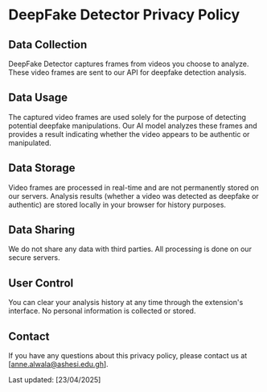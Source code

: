 # DeepFake Detector Privacy Policy

## Data Collection
DeepFake Detector captures frames from videos you choose to analyze. These video frames are sent to our API for deepfake detection analysis.

## Data Usage
The captured video frames are used solely for the purpose of detecting potential deepfake manipulations. Our AI model analyzes these frames and provides a result indicating whether the video appears to be authentic or manipulated.

## Data Storage
Video frames are processed in real-time and are not permanently stored on our servers. Analysis results (whether a video was detected as deepfake or authentic) are stored locally in your browser for history purposes.

## Data Sharing
We do not share any data with third parties. All processing is done on our secure servers.

## User Control
You can clear your analysis history at any time through the extension's interface. No personal information is collected or stored.

## Contact
If you have any questions about this privacy policy, please contact us at 
[anne.alwala@ashesi.edu.gh].

Last updated: [23/04/2025]